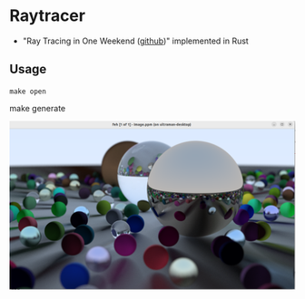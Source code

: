 
# Raytracer


- "Ray Tracing in One Weekend ([github](https://raytracing.github.io/books/RayTracingInOneWeekend.html#overview))" implemented in Rust 


## Usage 

```console
make open
```

make generate

![](./snapshot.png)
